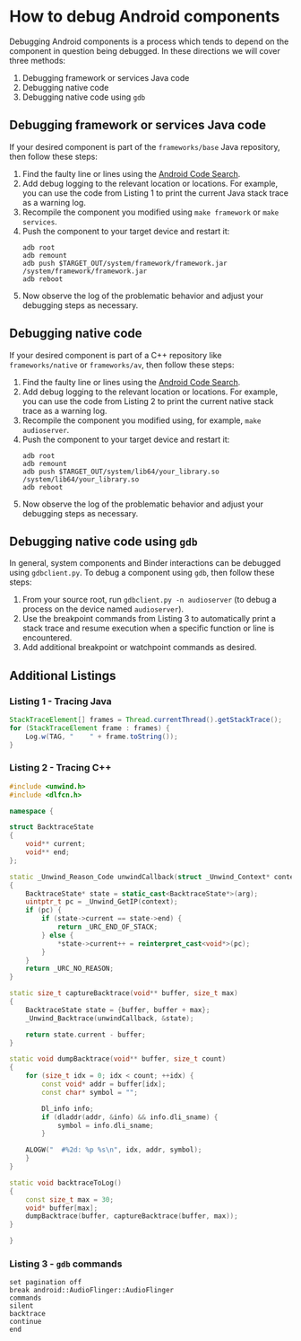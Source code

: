 # How to debug Android components

Debugging Android components is a process which tends to depend on the component in question being debugged. In these directions we will cover three methods:
1. Debugging framework or services Java code
2. Debugging native code
3. Debugging native code using `gdb`

## Debugging framework or services Java code

If your desired component is part of the `frameworks/base` Java repository, then follow these steps:

1. Find the faulty line or lines using the [Android Code Search](https://cs.android.com).
2. Add debug logging to the relevant location or locations. For example, you can use the code from Listing 1 to print the current Java stack trace as a warning log.
3. Recompile the component you modified using `make framework` or `make services`.
4. Push the component to your target device and restart it:
   ```
   adb root
   adb remount
   adb push $TARGET_OUT/system/framework/framework.jar /system/framework/framework.jar
   adb reboot
   ```
5. Now observe the log of the problematic behavior and adjust your debugging steps as necessary.

## Debugging native code

If your desired component is part of a C++ repository like `frameworks/native` or `frameworks/av`, then follow these steps:

1. Find the faulty line or lines using the [Android Code Search](https://cs.android.com).
2. Add debug logging to the relevant location or locations. For example, you can use the code from Listing 2 to print the current native stack trace as a warning log.
3. Recompile the component you modified using, for example, `make audioserver`.
4. Push the component to your target device and restart it:
   ```
   adb root
   adb remount
   adb push $TARGET_OUT/system/lib64/your_library.so /system/lib64/your_library.so
   adb reboot
   ```
5. Now observe the log of the problematic behavior and adjust your debugging steps as necessary.

## Debugging native code using `gdb`

In general, system components and Binder interactions can be debugged using `gdbclient.py`. To debug a component using `gdb`, then follow these steps:
1. From your source root, run `gdbclient.py -n audioserver` (to debug a process on the device named `audioserver`).
2. Use the breakpoint commands from Listing 3 to automatically print a stack trace and resume execution when a specific function or line is encountered.
3. Add additional breakpoint or watchpoint commands as desired.

## Additional Listings

### Listing 1 - Tracing Java

```java
StackTraceElement[] frames = Thread.currentThread().getStackTrace();
for (StackTraceElement frame : frames) {
    Log.w(TAG, "    " + frame.toString());
}
```

### Listing 2 - Tracing C++

```cpp
#include <unwind.h>
#include <dlfcn.h>

namespace {

struct BacktraceState
{
    void** current;
    void** end;
};

static _Unwind_Reason_Code unwindCallback(struct _Unwind_Context* context, void* arg)
{
    BacktraceState* state = static_cast<BacktraceState*>(arg);
    uintptr_t pc = _Unwind_GetIP(context);
    if (pc) {
        if (state->current == state->end) {
            return _URC_END_OF_STACK;
        } else {
            *state->current++ = reinterpret_cast<void*>(pc);
        }
    }
    return _URC_NO_REASON;
}

static size_t captureBacktrace(void** buffer, size_t max)
{
    BacktraceState state = {buffer, buffer + max};
    _Unwind_Backtrace(unwindCallback, &state);

    return state.current - buffer;
}

static void dumpBacktrace(void** buffer, size_t count)
{
    for (size_t idx = 0; idx < count; ++idx) {
        const void* addr = buffer[idx];
        const char* symbol = "";

        Dl_info info;
        if (dladdr(addr, &info) && info.dli_sname) {
            symbol = info.dli_sname;
        }

	ALOGW("  #%2d: %p %s\n", idx, addr, symbol);
    }
}

static void backtraceToLog()
{
    const size_t max = 30;
    void* buffer[max];
    dumpBacktrace(buffer, captureBacktrace(buffer, max));
}

}
```

### Listing 3 - `gdb` commands

```
set pagination off
break android::AudioFlinger::AudioFlinger
commands
silent
backtrace
continue
end

```
